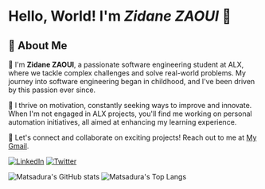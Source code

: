# Hello, World! I'm _Zidane ZAOUI_ 👋

## 🚀 About Me


👋 I'm __Zidane ZAOUI__, a passionate software engineering student at ALX, where we tackle complex challenges and solve real-world problems. My journey into software engineering began in childhood, and I've been driven by this passion ever since.

🚀 I thrive on motivation, constantly seeking ways to improve and innovate. When I'm not engaged in ALX projects, you'll find me working on personal automation initiatives, all aimed at enhancing my learning experience.

🌟 Let's connect and collaborate on exciting projects! Reach out to me at [My Gmail](mailto:zidanditoo@gmail.com).


[![LinkedIn](https://img.shields.io/badge/-LinkedIn-blue?style=flat-square&logo=Linkedin&logoColor=white&link=https://www.linkedin.com/in/zidane-zaoui-06a267278/)](https://www.linkedin.com/in/zidane-zaoui-06a267278/)
[![Twitter](https://img.shields.io/badge/-Twitter-blue?style=flat-square&logo=Twitter&logoColor=white&link=https://twitter.com/IamZidanee)](https://twitter.com/IamZidanee)



  ![Matsadura's GitHub stats](https://github-readme-stats.vercel.app/api?username=Matsadura&show_icons=true)
  ![Matsadura's Top Langs](https://github-readme-stats.vercel.app/api/top-langs/?username=Matsadura&layout=compact)
